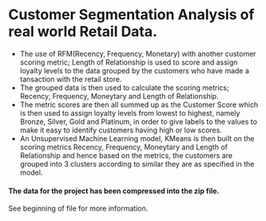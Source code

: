 # Customer Segmentation Analysis of real world Retail Data.

- The use of RFM(Recency, Frequency, Monetary) with another customer scoring metric; Length of Relationship 
is used to score and assign loyalty levels to the data grouped by the customers who have made a tansaction with the retail store.
- The grouped data is then used to calculate the scoring metrics; Recency, Frequency, Moneytary and Length of Relationship.
- The metric scores are then all summed up as the Customer Score which is then used to assign loyalty levels from lowest to highest, 
namely Bronze, Silver, Gold and Platinum, in order to give labels to the values to make it easy to identify customers having high or low scores.
- An Unsupervised Machine Learning model, KMeans is then built on the scoring metrics Recency, Frequency, Moneytary and Length of Relationship and hence based on the 
metrics, the customers are grouped into 3 clusters according to similar they are as specified in the model.

#### The data for the project has been compressed into the zip file.

See beginning of file for more information.
